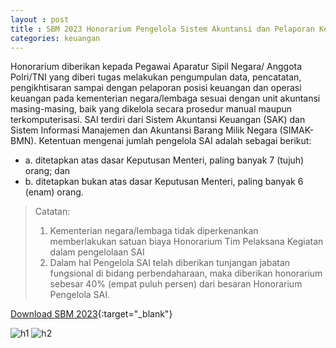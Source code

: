 ```yaml
---
layout : post
title : SBM 2023 Honorarium Pengelola Sistem Akuntansi dan Pelaporan Keuangan Instansi (SAI)
categories: keuangan
---
```


Honorarium diberikan kepada Pegawai Aparatur Sipil Negara/ Anggota Polri/TNI yang diberi tugas melakukan pengumpulan data, pencatatan, pengikhtisaran sampai dengan pelaporan posisi keuangan dan operasi keuangan pada kementerian negara/lembaga sesuai dengan unit akuntansi masing-masing, baik yang dikelola secara prosedur manual maupun terkomputerisasi. SAI terdiri dari Sistem Akuntansi Keuangan (SAK) dan Sistem Informasi Manajemen dan Akuntansi Barang Milik Negara (SIMAK-BMN). Ketentuan mengenai jumlah pengelola SAI adalah sebagai berikut:
- a. ditetapkan atas dasar Keputusan Menteri, paling banyak 7 (tujuh) orang; dan
- b. ditetapkan bukan atas dasar Keputusan Menteri, paling banyak 6 (enam) orang.

> Catatan:
> 1. Kementerian negara/lembaga tidak diperkenankan memberlakukan satuan biaya Honorarium Tim Pelaksana Kegiatan dalam pengelolaan SAI
> 2. Dalam hal Pengelola SAI telah diberikan tunjangan jabatan fungsional di bidang perbendaharaan, maka diberikan honorarium sebesar 40% (empat puluh persen) dari besaran Honorarium Pengelola SAI.

[Download SBM 2023](https://f005.backblazeb2.com/file/SBM2023/SBM_2023.pdf){:target="_blank"}

![h1](https://f005.backblazeb2.com/file/SBM2023/SBM_2023_page-0008.jpg)
![h2](https://f005.backblazeb2.com/file/SBM2023/SBM_2023_page-0009.jpg)